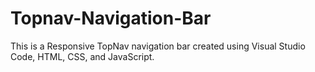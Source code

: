 # Topnav-Navigation-Bar

This is a Responsive TopNav navigation bar created using Visual Studio Code, HTML, CSS, and JavaScript.
